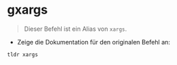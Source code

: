 # gxargs

> Dieser Befehl ist ein Alias von `xargs`.

- Zeige die Dokumentation für den originalen Befehl an:

`tldr xargs`
